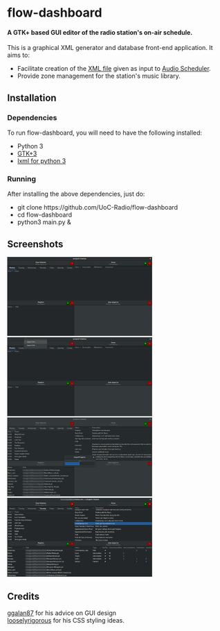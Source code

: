 # flow-dashboard
#### A GTK+ based GUI editor of the radio station's on-air schedule.

This is a graphical XML generator and database front-end application. It aims to:
* Facilitate creation of the [XML file](http://radio.uoc.gr/schedule/schedule.xml) given as input to [Audio Scheduler](https://github.com/UoC-Radio/audio-scheduler/).
* Provide zone management for the station's music library.

## Installation
### Dependencies
To run flow-dashboard, you will need to have the following installed:
* Python 3
* [GTK+3](https://pygobject.readthedocs.io/en/latest/getting_started.html)
* [lxml for python 3](https://lxml.de/installation.html)

### Running
After installing the above dependencies, just do:
* git clone https://<span></span>github.com/UoC-Radio/flow-dashboard
* cd flow-dashboard
* python3 main.py &

## Screenshots
[![Initial state](/gallery/thumbnails/initial_state_thumbnail.png?raw=true)](/gallery/initial_state.png?raw=true)
[![Menu options](/gallery/thumbnails/menu_thumbnail.png?raw=true)](/gallery/menu.png?raw=true)  
[![Import progress bar](/gallery/thumbnails/import_progress_thumbnail.png?raw=true)](/gallery/import_progress.png?raw=true)
[![After import](/gallery/thumbnails/imported_thumbnail.png?raw=true)](/gallery/imported.png?raw=true)

## Credits
[ggalan87](https://github.com/ggalan87) for his advice on GUI design  
[looselyrigorous](https://github.com/looselyrigorous) for his CSS styling ideas.
